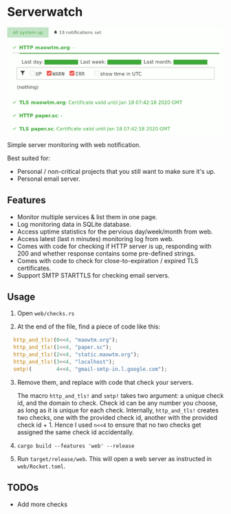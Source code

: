 # Serverwatch

[![screenshot of the web app running](img/readme-screenshot.gif)](https://status.maowtm.org)

Simple server monitoring with web notification.

Best suited for:

* Personal / non-critical projects that you still want to make sure it's up.
* Personal email server.

## Features

* Monitor multiple services & list them in one page.
* Log monitoring data in SQLite database.
* Access uptime statistics for the pervious day/week/month from web.
* Access latest (last n minutes) monitoring log from web.
* Comes with code for checking if HTTP server is up, responding with 200 and whether response contains some pre-defined strings.
* Comes with code to check for close-to-expiration / expired TLS certificates.
* Support SMTP STARTTLS for checking email servers.

## Usage

1. Open `web/checks.rs`

2. At the end of the file, find a piece of code like this:
  ```rust
    http_and_tls!(0<<4, "maowtm.org");
    http_and_tls!(1<<4, "paper.sc");
    http_and_tls!(2<<4, "static.maowtm.org");
    http_and_tls!(3<<4, "localhost");
    smtp!(        4<<4, "gmail-smtp-in.l.google.com");
  ```

3. Remove them, and replace with code that check your servers.

   The macro `http_and_tls!` and `smtp!` takes two argument: a unique check id, and the domain to check. Check id can be any number you choose, as long as it is unique for each check. Internally, `http_and_tls!` creates two checks, one with the provided check id, another with the provided check id + 1. Hence I used `n<<4` to ensure that no two checks get assigned the same check id accidentally.

4. `cargo build --features 'web' --release`

5. Run `target/release/web`. This will open a web server as instructed in `web/Rocket.toml`.

## TODOs

* Add more checks
